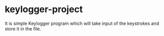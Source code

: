 # keylogger-project
It is simple Keylogger program which will take input of the keystrokes and store it in the file.
